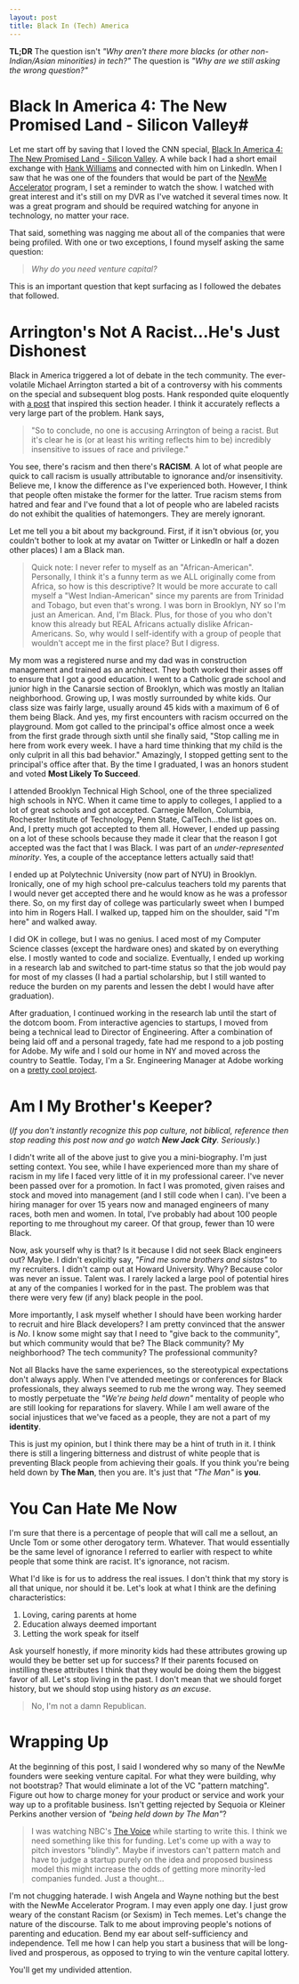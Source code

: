 ```yaml
---
layout: post
title: Black In (Tech) America
---
```


**TL;DR** The question isn't *"Why aren't there more blacks (or other non-Indian/Asian minorities) in tech?"* The question is *"Why are we still asking the wrong question?"*

# Black In America 4: The New Promised Land - Silicon Valley#

Let me start off by saving that I loved the CNN special, [Black In America 4: The New Promised Land - Silicon Valley](http://money.cnn.com/technology/newme_incubator/). A while back I had a short email exchange with [Hank Williams](http://whydoeseverythingsuck.com) and connected with him on LinkedIn. When I saw that he was one of the founders that would be part of the [NewMe Accelerator](http://www.newmeaccelerator.com/) program, I set a reminder to watch the show. I watched with great interest and it's still on my DVR as I've watched it several times now. It was a great program and should be required watching for anyone in technology, no matter your race.

That said, something was nagging me about all of the companies that were being profiled. With one or two exceptions, I found myself asking the same question:

> *Why do you need venture capital?*

This is an important question that kept surfacing as I followed the debates that followed.

# Arrington's Not A Racist...He's Just Dishonest #

Black in America triggered a lot of debate in the tech community. The ever-volatile Michael Arrington started a bit of a controversy with his comments on the special and subsequent blog posts. Hank responded quite eloquently with [a post](http://whydoeseverythingsuck.com/2011/11/arringtons-not-racist-whos-said-that.html) that inspired this section header. I think it accurately reflects a very large part of the problem. Hank says,

> "So to conclude, no one is accusing Arrington of being a racist. But it's clear he is (or at least his writing reflects him to be) incredibly insensitive to issues of race and privilege."

You see, there's racism and then there's **RACISM**. A lot of what people are quick to call racism is usually attributable to ignorance and/or insensitivity. Believe me, I know the difference as I've experienced both. However, I think that people often mistake the former for the latter. True racism stems from hatred and fear and I've found that a lot of people who are labeled racists do not exhibit the qualities of hatemongers. They are merely ignorant.

Let me tell you a bit about my background. First, if it isn't obvious (or, you couldn't bother to look at my avatar on Twitter or LinkedIn or half a dozen other places) I am a Black man.

> Quick note: I never refer to myself as an "African-American".  Personally, I think it's a funny term as we ALL originally come from Africa, so how is this descriptive? It would be more accurate to call myself a "West Indian-American" since my parents are from Trinidad and Tobago, but even that's wrong. I was born in Brooklyn, NY so I'm just an American.  And, I'm Black. Plus, for those of you who don't know this already but REAL Africans actually dislike African-Americans. So, why would I self-identify with a group of people that wouldn't accept me in the first place? But I digress.

My mom was a registered nurse and my dad was in construction management and trained as an architect. They both worked their asses off to ensure that I got a good education. I went to a Catholic grade school and junior high in the Canarsie section of Brooklyn, which was mostly an Italian neighborhood. Growing up, I was mostly surrounded by white kids. Our class size was fairly large, usually around 45 kids with a maximum of 6 of them being Black. And yes, my first encounters with racism occurred on the playground. Mom got called to the principal's office almost once a week from the first grade through sixth until she finally said, "Stop calling me in here from work every week. I have a hard time thinking that my child is the only culprit in all this bad behavior." Amazingly, I stopped getting sent to the principal's office after that. By the time I graduated, I was an honors student and voted **Most Likely To Succeed**.

I attended Brooklyn Technical High School, one of the three specialized high schools in NYC. When it came time to apply to colleges, I applied to a lot of great schools and got accepted. Carnegie Mellon, Columbia, Rochester Institute of Technology, Penn State, CalTech...the list goes on. And, I pretty much got accepted to them all. However, I ended up passing on a lot of these schools because they made it clear that the reason I got accepted was the fact that I was Black. I was part of an *under-represented minority*. Yes, a couple of the acceptance letters actually said that!

I ended up at Polytechnic University (now part of NYU) in Brooklyn. Ironically, one of my high school pre-calculus teachers told my parents that I would never get accepted there and he would know as he was a professor there. So, on my first day of college was particularly sweet when I bumped into him in Rogers Hall. I walked up, tapped him on the shoulder, said "I'm here" and walked away.

I did OK in college, but I was no genius. I aced most of my Computer Science classes (except the hardware ones) and skated by on everything else. I mostly wanted to code and socialize. Eventually, I ended up working in a research lab and switched to part-time status so that the job would pay for most of my classes (I had a partial scholarship, but I still wanted to reduce the burden on my parents and lessen the debt I would have after graduation).

After graduation, I continued working in the research lab until the start of the dotcom boom. From interactive agencies to startups, I moved from being a technical lead to Director of Engineering. After a combination of being laid off and a personal tragedy, fate had me respond to a job posting for Adobe. My wife and I sold our home in NY and moved across the country to Seattle. Today, I'm a Sr. Engineering Manager at Adobe working on a [pretty cool project](http://www.adobe.com/products/creativecloud.html).

# Am I My Brother's Keeper? #

(*If you don't instantly recognize this pop culture, not biblical, reference then stop reading this post now and go watch **New Jack City**. Seriously.*)

I didn't write all of the above just to give you a mini-biography. I'm just setting context. You see, while I have experienced more than my share of racism in my life I faced very little of it in my professional career. I've never been passed over for a promotion. In fact I was promoted, given raises and stock and moved into management (and I still code when I can). I've been a hiring manager for over 15 years now and managed engineers of many races, both men and women. In total, I've probably had about 100 people reporting to me throughout my career. Of that group, fewer than 10 were Black.

Now, ask yourself why is that? Is it because I did not seek Black engineers out? Maybe. I didn't explicitly say, *"Find me some brothers and sistas"* to my recruiters. I didn't camp out at Howard University. Why? Because color was never an issue. Talent was. I rarely lacked a large pool of potential hires at any of the companies I worked for in the past. The problem was that there were very few (if any) black people in the pool.

More importantly, I ask myself whether I should have been working harder to recruit and hire Black developers? I am pretty convinced that the answer is *No*. I know some might say that I need to "give back to the community", but which community would that be? The Black community? My neighborhood? The tech community? The professional community? 

Not all Blacks have the same experiences, so the stereotypical expectations don't always apply. When I've attended meetings or conferences for Black professionals, they always seemed to rub me the wrong way. They seemed to mostly perpetuate the *"We're being held down"* mentality of people who are still looking for reparations for slavery. While I am well aware of the social injustices that we've faced as a people, they are not a part of my **identity**.

This is just my opinion, but I think there may be a hint of truth in it. I think there is still a lingering bitterness and distrust of white people that is preventing Black people from achieving their goals. If you think you're being held down by **The Man**, then you are. It's just that *"The Man"* is **you**.

# You Can Hate Me Now #

I'm sure that there is a percentage of people that will call me a sellout, an Uncle Tom or some other derogatory term. Whatever. That would essentially be the same level of ignorance I referred to earlier with respect to white people that some think are racist. It's ignorance, not racism. 

What I'd like is for us to address the real issues. I don't think that my story is all that unique, nor should it be. Let's look at what I think are the defining characteristics:

1. Loving, caring parents at home
1. Education always deemed important
1. Letting the work speak for itself

Ask yourself honestly, if more minority kids had these attributes growing up would they be better set up for success? If their parents focused on instilling these attributes I think that they would be doing them the biggest favor of all. Let's stop living in the past. I don't mean that we should forget history, but we should stop using history *as an excuse*. 

> No, I'm not a damn Republican.

# Wrapping Up #

At the beginning of this post, I said I wondered why so many of the NewMe founders were seeking venture capital. For what they were building, why not bootstrap? That would eliminate a lot of the VC "pattern matching". Figure out how to charge money for your product or service and work your way up to a profitable business. Isn't getting rejected by Sequoia or Kleiner Perkins another version of *"being held down by The Man"*?

> I was watching NBC's [The Voice](http://www.nbc.com/the-voice/) while starting to write this. I think we need something like this for funding. Let's come up with a way to pitch investors "blindly". Maybe if investors can't pattern match and have to judge a startup purely on the idea and proposed business model this might increase the odds of getting more minority-led companies funded. Just a thought...

I'm not chugging haterade. I wish Angela and Wayne nothing but the best with the NewMe Accelerator Program. I may even apply one day. I just grow weary of the constant Racism (or Sexism) in Tech memes. Let's change the nature of the discourse. Talk to me about improving people's notions of parenting and education. Bend my ear about self-sufficiency and independence. Tell me how I can help you start a business that will be long-lived and prosperous, as opposed to trying to win the venture capital lottery. 

You'll get my undivided attention.